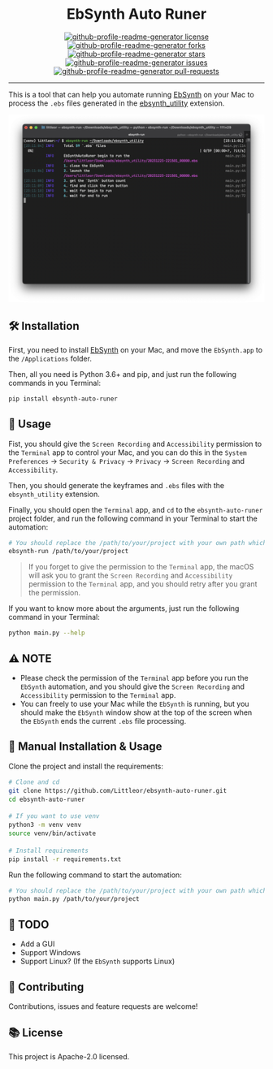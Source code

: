 <h1 align="center">
  EbSynth Auto Runer
</h1>
<p align="center">
<a href="https://github.com/Littleor/ebsynth-auto-runer/blob/master/LICENSE" target="blank">
<img src="https://img.shields.io/github/license/Littleor/ebsynth-auto-runer?style=flat-square" alt="github-profile-readme-generator license" />
</a>
<a href="https://github.com/Littleor/ebsynth-auto-runer/fork" target="blank">
<img src="https://img.shields.io/github/forks/Littleor/ebsynth-auto-runer?style=flat-square" alt="github-profile-readme-generator forks"/>
</a>
<a href="https://github.com/Littleor/ebsynth-auto-runer/stargazers" target="blank">
<img src="https://img.shields.io/github/stars/Littleor/ebsynth-auto-runer?style=flat-square" alt="github-profile-readme-generator stars"/>
</a>
<a href="https://github.com/Littleor/ebsynth-auto-runer/issues" target="blank">
<img src="https://img.shields.io/github/issues/Littleor/ebsynth-auto-runer?style=flat-square" alt="github-profile-readme-generator issues"/>
</a>
<a href="https://github.com/Littleor/ebsynth-auto-runer/pulls" target="blank">
<img src="https://img.shields.io/github/issues-pr/Littleor/ebsynth-auto-runer?style=flat-square" alt="github-profile-readme-generator pull-requests"/>
</a>
</p>

---

This is a tool that can help you automate running [EbSynth](https://ebsynth.com/) on your Mac to process the `.ebs`
files generated in the [ebsynth_utility](https://github.com/s9roll7/ebsynth_utility) extension.

![example](./images/screenshot/example.png)

## 🛠️ Installation

First, you need to install [EbSynth](https://ebsynth.com/) on your Mac, and move the `EbSynth.app` to
the `/Applications` folder.

Then, all you need is Python 3.6+ and pip, and just run the following commands in you Terminal:

```bash
pip install ebsynth-auto-runer
```

## 🚀 Usage

Fist, you should give the `Screen Recording`
and `Accessibility` permission to the `Terminal` app to control your Mac, and you can do this in
the `System Preferences` -> `Security & Privacy` -> `Privacy` -> `Screen Recording` and `Accessibility`.

Then, you should generate the keyframes and `.ebs` files with the `ebsynth_utility` extension.

Finally, you should open the `Terminal` app, and `cd` to the `ebsynth-auto-runer` project folder, and run the following
command in your Terminal to start the automation:

```bash
# You should replace the /path/to/your/project with your own path which is also the `ebsynth_utility` project path
ebsynth-run /path/to/your/project
```

> If you forget to give the permission to the `Terminal` app, the macOS will ask you to grant the `Screen Recording`
> and `Accessibility` permission to the `Terminal` app, and you should retry after you grant the permission.

If you want to know more about the arguments, just run the following command in your Terminal:

```bash
python main.py --help
```

## ⚠️ NOTE

* Please check the permission of the `Terminal` app before you run the `EbSynth` automation, and you should give
  the `Screen Recording` and `Accessibility` permission to the `Terminal` app.
* You can freely to use your Mac while the `EbSynth` is running, but you should make the `EbSynth` window show at the
  top
  of the screen when the `EbSynth` ends the current `.ebs` file processing.

## 📖 Manual Installation & Usage

Clone the project and install the requirements:

```bash
# Clone and cd
git clone https://github.com/Littleor/ebsynth-auto-runer.git
cd ebsynth-auto-runer

# If you want to use venv
python3 -m venv venv
source venv/bin/activate

# Install requirements
pip install -r requirements.txt
```

Run the following command to start the automation:

```bash
# You should replace the /path/to/your/project with your own path which is also the `ebsynth_utility` project path
python main.py /path/to/your/project
```

## 📝 TODO

* Add a GUI
* Support Windows
* Support Linux? (If the `EbSynth` supports Linux)

## 🤝 Contributing

Contributions, issues and feature requests are welcome!

## 📚 License

This project is Apache-2.0 licensed.






